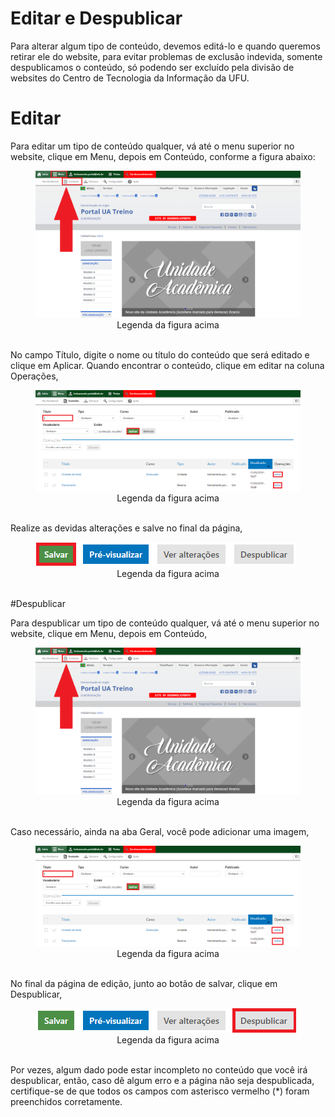 # Editar e Despublicar

Para alterar algum tipo de conteúdo, devemos editá-lo e quando queremos retirar
ele do website, para evitar problemas de exclusão indevida, somente despublicamos o
conteúdo, só podendo ser excluído pela divisão de websites do Centro de Tecnologia
da Informação da UFU.


# Editar

Para editar um tipo de conteúdo qualquer, vá até o menu superior no website, clique em Menu, depois em Conteúdo, conforme a figura abaixo:

<figure class="image">
  <img src="../imgs/11 - Editar e Despublicar/Editar/11 - Editar 1.png">
  <center><figcaption>Legenda da figura acima</figcaption></center>
  </br>
</figure>

No campo Título, digite o nome ou título do conteúdo que será editado e clique em Aplicar. Quando encontrar o conteúdo, clique em editar na coluna Operações,

<figure class="image">
  <img src="../imgs/11 - Editar e Despublicar/Editar/11 - Editar 2.png">
  <center><figcaption>Legenda da figura acima</figcaption></center>
  </br>
</figure>

Realize as devidas alterações e salve no final da página,

<figure class="image">
  <img src="../imgs/11 - Editar e Despublicar/Editar/11 - Editar 3.png">
  <center><figcaption>Legenda da figura acima</figcaption></center>
  </br>
</figure>

#Despublicar

Para despublicar um tipo de conteúdo qualquer, vá até o menu superior no
website, clique em Menu, depois em Conteúdo,

<figure class="image">
  <img src="../imgs/11 - Editar e Despublicar/Despublicar/11 - Despublicar 1.png">
  <center><figcaption>Legenda da figura acima</figcaption></center>
  </br>
</figure>

Caso necessário, ainda na aba Geral, você pode adicionar uma imagem,

<figure class="image">
  <img src="../imgs/11 - Editar e Despublicar/Despublicar/11 - Despublicar 2.png">
  <center><figcaption>Legenda da figura acima</figcaption></center>
  </br>
</figure>

No final da página de edição, junto ao botão de salvar, clique em Despublicar,

<figure class="image">
  <img src="../imgs/11 - Editar e Despublicar/Despublicar/11 - Despublicar 3.png">
  <center><figcaption>Legenda da figura acima</figcaption></center>
  </br>
</figure>

Por vezes, algum dado pode estar incompleto no conteúdo que você irá
despublicar, então, caso dê algum erro e a página não seja despublicada, certifique-se
de que todos os campos com asterisco vermelho (*) foram preenchidos corretamente.